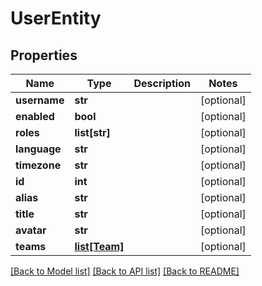 # UserEntity

## Properties
Name | Type | Description | Notes
------------ | ------------- | ------------- | -------------
**username** | **str** |  | [optional] 
**enabled** | **bool** |  | [optional] 
**roles** | **list[str]** |  | [optional] 
**language** | **str** |  | [optional] 
**timezone** | **str** |  | [optional] 
**id** | **int** |  | [optional] 
**alias** | **str** |  | [optional] 
**title** | **str** |  | [optional] 
**avatar** | **str** |  | [optional] 
**teams** | [**list[Team]**](Team.md) |  | [optional] 

[[Back to Model list]](../README.md#documentation-for-models) [[Back to API list]](../README.md#documentation-for-api-endpoints) [[Back to README]](../README.md)


